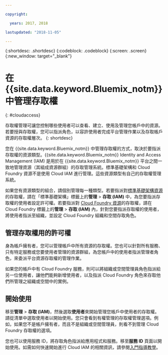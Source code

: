 ```yaml
---

copyright:

  years: 2017, 2018

lastupdated: "2018-11-05"

---
```


{:shortdesc: .shortdesc}
{:codeblock: .codeblock}
{:screen: .screen}
{:new_window: target="_blank"}

# 在 {{site.data.keyword.Bluemix_notm}} 中管理存取權
{: #cloudaccess}

存取權管理可讓您控制哪些使用者可以查看、建立、使用及管理您帳戶中的資源。若要授與存取權，您可以指派角色，以容許使用者完成平台管理作業以及存取帳戶資源的存取權層次。
{: shortdesc}

您在 {{site.data.keyword.Bluemix_notm}} 中管理存取權的方式，取決於要指派存取權的資源類型。{{site.data.keyword.Bluemix_notm}} Identity and Access Management (IAM) 是用於在 {{site.data.keyword.Bluemix_notm}} 平台之間一致地管理資源（其組成資源群組）的存取管理系統。標準基礎架構和 Cloud Foundry 資源不是使用 Cloud IAM 進行管理。這些資源類型有自己的存取權管理系統。 

如果您有資源類型的組合，請個別管理每一種類型。若要指派對[標準基礎架構資源](/docs/iam/infrastructureaccess.html#infrapermission)的存取權，請在「標準基礎架構」標籤上的**管理** > **存取 (IAM)** 中，為您要指派存取權的使用者設定許可權。若要指派對 [Cloud Foundry 資源](/docs/iam/cfaccess.html#cfaccess)的存取權，請在 Cloud Foundry 標籤上的**管理** > **存取 (IAM)** 內，針對您要指派存取權的使用者，將使用者指派至組織，並設定 Cloud Foundry 組織和空間存取角色。

## 管理存取權用的許可權

身為帳戶擁有者，您可以管理帳戶中所有資源的存取權。您也可以針對所有服務、只有特定服務或您要使用者管理的資源群組，為您帳戶中的使用者指派管理者角色，來委派平台資源存取權的管理作業。

如果您的帳戶中有 Cloud Foundry 服務，則可以將組織或空間管理員角色指派給另一位使用者，讓他們能夠新增使用者，以及指派 Cloud Foundry 角色來存取他們所管理之組織或空間中的實例。


## 開始使用

移至**管理** &gt; **存取 (IAM)**，然後選取**使用者**來開始管理您帳戶中使用者的存取權。請從清單中選取使用者以開始使用。您只會看到有權管理的存取權管理選項。例如，如果您不是帳戶擁有者，而且不是組織或空間管理員，則看不到管理 Cloud Foundry 存取權的選項。

您也可以使用服務 ID，將存取角色指派給應用程式和服務。移至**服務 ID** 頁面以開始使用。如需如何快速開始進行 Cloud IAM 的相關資訊，請參閱[入門指導教學](/docs/iam/quickstart.html#getstarted)。
